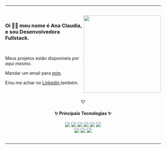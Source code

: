 <div>
  <hr/>
  <br/>
  <a href="https://github.com/itscacauinpt"></a>
  <img width="250px" align="right" atl="good" src="https://media.giphy.com/media/11ISwbgCxEzMyY/giphy.gif">
  <h3>Oi 👋🏿 meu nome é Ana Claudia, e sou Desenvolvedora Fullstack.</h3>
  <br/>
  <p> Meus projetos estão disponíveis <i>por aqui mesmo</i>. </p>
  <p>Mandar um email para <a href="anaclaudia.sza@outlook.com"> mim</a>. </p>
  <p>E/ou me achar no <a align="center" href="https://www.linkedin.com/in/anaclaudia-de-souza"> Linkedin </a> também. </p>
</div>
<br/>
<p align="center">♡</p>
<div align="center">
  <h4> ✨ Principais Tecnologias ✨ </h4>
  <img src="https://img.shields.io/badge/-Nodejs-black?style=flat-square&logo=nodedotjs">
  <img src="https://img.shields.io/badge/-JavaScript-black?style=flat-square&logo=javascript">
  <img src="https://img.shields.io/badge/-Typescript-black?style=flat-square&logo=typescript">
  <img src="https://img.shields.io/badge/-MySQL-black?style=flat-square&logo=mysql">
  <img src="https://img.shields.io/badge/-MongoDB-black?style=flat-square&logo=mongodb">
  <img src="https://img.shields.io/badge/-Prisma-black?style=flat-square&logo=prisma">
  <br/>
  <img src="https://img.shields.io/badge/-Docker-black?style=flat-square&logo=docker">
  <img src="https://img.shields.io/badge/-React-black?style=flat-square&logo=react">
  <img src="https://img.shields.io/badge/-TailwindCSS-black?style=flat-square&logo=tailwindcss">
</div>
<!-- <img src="http://github-readme-streak-stats.herokuapp.com?user=itscacauinpt&theme=highcontrast&locale=pt-br" > -->
<br/>
<hr/>
